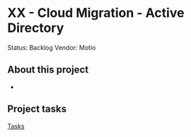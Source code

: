 # XX - Cloud Migration - Active Directory

Status: Backlog
Vendor: Motio

## About this project

- 

## Project tasks

[Tasks](XX%20-%20Cloud%20Migration%20-%20Active%20Directory%20ee892e73b73e477e9fd346be6e321a4d/Tasks%2077cf2accc8e44cce8cb980c384142cb8.csv)